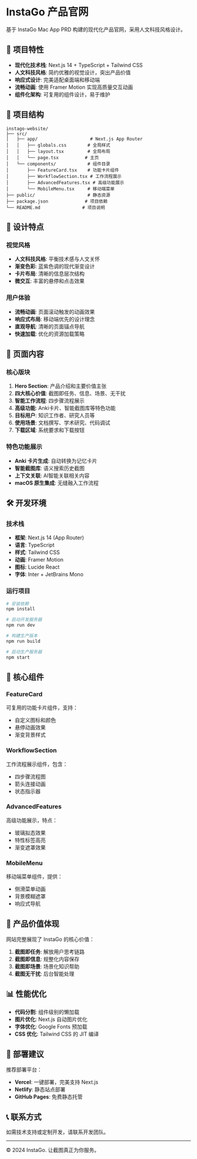 # InstaGo 产品官网

基于 InstaGo Mac App PRD 构建的现代化产品官网，采用人文科技风格设计。

## 🚀 项目特性

- **现代化技术栈**: Next.js 14 + TypeScript + Tailwind CSS
- **人文科技风格**: 简约优雅的视觉设计，突出产品价值
- **响应式设计**: 完美适配桌面端和移动端
- **流畅动画**: 使用 Framer Motion 实现高质量交互动画
- **组件化架构**: 可复用的组件设计，易于维护

## 📁 项目结构

```
instago-website/
├── src/
│   ├── app/                    # Next.js App Router
│   │   ├── globals.css        # 全局样式
│   │   ├── layout.tsx         # 全局布局
│   │   └── page.tsx          # 主页
│   └── components/            # 组件目录
│       ├── FeatureCard.tsx    # 功能卡片组件
│       ├── WorkflowSection.tsx # 工作流程展示
│       ├── AdvancedFeatures.tsx # 高级功能展示
│       └── MobileMenu.tsx     # 移动端菜单
├── public/                    # 静态资源
├── package.json              # 项目依赖
└── README.md                # 项目说明
```

## 🎨 设计特点

### 视觉风格
- **人文科技风格**: 平衡技术感与人文关怀
- **渐变色彩**: 蓝紫色调的现代渐变设计
- **卡片布局**: 清晰的信息层次结构
- **微交互**: 丰富的悬停和点击效果

### 用户体验
- **流畅动画**: 页面滚动触发的动画效果
- **响应式布局**: 移动端优先的设计理念
- **直观导航**: 清晰的页面锚点导航
- **快速加载**: 优化的资源加载策略

## 📱 页面内容

### 核心版块
1. **Hero Section**: 产品介绍和主要价值主张
2. **四大核心价值**: 截图即任务、信息、场景、无干扰
3. **智能工作流程**: 四步骤流程展示
4. **高级功能**: Anki卡片、智能截图库等特色功能
5. **目标用户**: 知识工作者、研究人员等
6. **使用场景**: 文档撰写、学术研究、代码调试
7. **下载区域**: 系统要求和下载按钮

### 特色功能展示
- **Anki 卡片生成**: 自动转换为记忆卡片
- **智能截图库**: 语义搜索历史截图
- **上下文关联**: AI智能关联相关内容
- **macOS 原生集成**: 无缝融入工作流程

## 🛠️ 开发环境

### 技术栈
- **框架**: Next.js 14 (App Router)
- **语言**: TypeScript
- **样式**: Tailwind CSS
- **动画**: Framer Motion
- **图标**: Lucide React
- **字体**: Inter + JetBrains Mono

### 运行项目

```bash
# 安装依赖
npm install

# 启动开发服务器
npm run dev

# 构建生产版本
npm run build

# 启动生产服务器
npm start
```

## 🌟 核心组件

### FeatureCard
可复用的功能卡片组件，支持：
- 自定义图标和颜色
- 悬停动画效果
- 渐变背景样式

### WorkflowSection
工作流程展示组件，包含：
- 四步骤流程图
- 箭头连接动画
- 状态指示器

### AdvancedFeatures
高级功能展示，特点：
- 玻璃拟态效果
- 特性标签高亮
- 渐变遮罩效果

### MobileMenu
移动端菜单组件，提供：
- 侧滑菜单动画
- 背景模糊遮罩
- 响应式导航

## 🎯 产品价值体现

网站完整展现了 InstaGo 的核心价值：

1. **截图即任务**: 解放用户思考链路
2. **截图即信息**: 规整化内容保存
3. **截图即场景**: 场景化知识帮助
4. **截图无干扰**: 后台智能处理

## 📊 性能优化

- **代码分割**: 组件级别的懒加载
- **图片优化**: Next.js 自动图片优化
- **字体优化**: Google Fonts 预加载
- **CSS 优化**: Tailwind CSS 的 JIT 编译

## 🚀 部署建议

推荐部署平台：
- **Vercel**: 一键部署，完美支持 Next.js
- **Netlify**: 静态站点部署
- **GitHub Pages**: 免费静态托管

## 📞 联系方式

如需技术支持或定制开发，请联系开发团队。

---

© 2024 InstaGo. 让截图真正为你服务。
